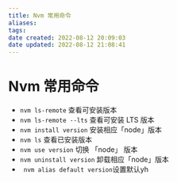 ```yaml
---
title: Nvm 常用命令
aliases: 
tags: 
date created: 2022-08-12 20:09:03
date updated: 2022-08-12 21:08:41
---
```


# Nvm 常用命令

- `nvm ls-remote` 查看可安装版本
- `nvm ls-remote --lts` 查看可安装 LTS 版本
- `nvm install version` 安装相应「node」版本
- `nvm ls` 查看已安装版本
- `nvm use version` 切换 「node」 版本
- `nvm uninstall version` 卸载相应「node」版本
- ` nvm alias default version`设置默认yh
